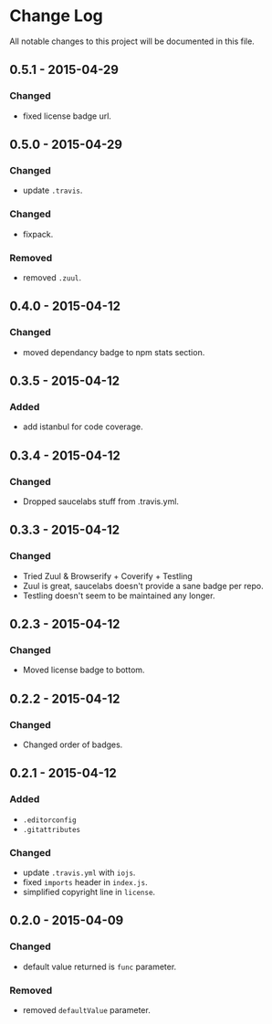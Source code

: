# Change Log
All notable changes to this project will be documented in this file.

## 0.5.1 - 2015-04-29
### Changed
- fixed license badge url.

## 0.5.0 - 2015-04-29
### Changed
- update `.travis`.

### Changed
- fixpack.

### Removed
- removed `.zuul`.

## 0.4.0 - 2015-04-12
### Changed
- moved dependancy badge to npm stats section.

## 0.3.5 - 2015-04-12
### Added
- add istanbul for code coverage.

## 0.3.4 - 2015-04-12
### Changed
- Dropped saucelabs stuff from .travis.yml.

## 0.3.3 - 2015-04-12
### Changed
- Tried Zuul & Browserify + Coverify + Testling
- Zuul is great, saucelabs doesn't provide a sane badge per repo.
- Testling doesn't seem to be maintained any longer.

## 0.2.3 - 2015-04-12
### Changed
- Moved license badge to bottom.

## 0.2.2 - 2015-04-12
### Changed
- Changed order of badges.

## 0.2.1 - 2015-04-12
### Added
- `.editorconfig`
- `.gitattributes`

### Changed
- update `.travis.yml` with `iojs`.
- fixed `imports` header in `index.js`.
- simplified copyright line in `license`.

## 0.2.0 - 2015-04-09
### Changed
- default value returned is `func` parameter.

### Removed
- removed `defaultValue` parameter.

